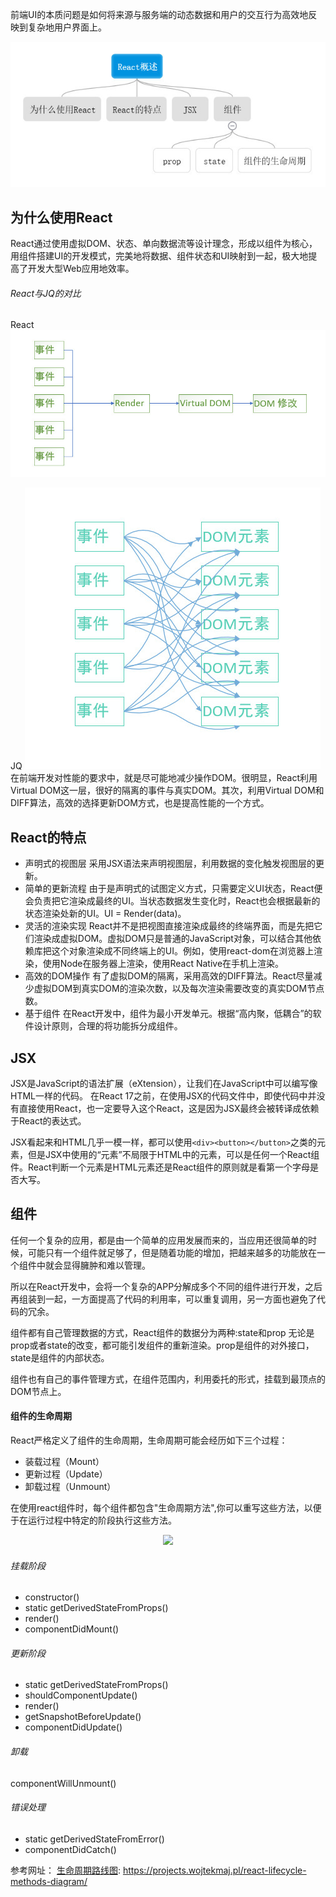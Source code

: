 前端UI的本质问题是如何将来源与服务端的动态数据和用户的交互行为高效地反映到复杂地用户界面上。

![React操作方式](./初识React/react概述.jpg)

## 为什么使用React
React通过使用虚拟DOM、状态、单向数据流等设计理念，形成以组件为核心，用组件搭建UI的开发模式，完美地将数据、组件状态和UI映射到一起，极大地提高了开发大型Web应用地效率。
###### React与JQ的对比
React
![React操作方式](./初识React/React的开发模式.jpg)

JQ
![JQ的操作方式](./初识React/MVC的开发模式.jpg)
在前端开发对性能的要求中，就是尽可能地减少操作DOM。很明显，React利用Virtual DOM这一层，很好的隔离的事件与真实DOM。其次，利用Virtual DOM和DIFF算法，高效的选择更新DOM方式，也是提高性能的一个方式。


## React的特点
* 声明式的视图层
采用JSX语法来声明视图层，利用数据的变化触发视图层的更新。
* 简单的更新流程
由于是声明式的试图定义方式，只需要定义UI状态，React便会负责把它渲染成最终的UI。当状态数据发生变化时，React也会根据最新的状态渲染处新的UI。UI = Render(data)。
* 灵活的渲染实现
React并不是把视图直接渲染成最终的终端界面，而是先把它们渲染成虚拟DOM。虚拟DOM只是普通的JavaScript对象，可以结合其他依赖库把这个对象渲染成不同终端上的UI。例如，使用react-dom在浏览器上渲染，使用Node在服务器上渲染，使用React Native在手机上渲染。
* 高效的DOM操作
有了虚拟DOM的隔离，采用高效的DIFF算法。React尽量减少虚拟DOM到真实DOM的渲染次数，以及每次渲染需要改变的真实DOM节点数。
* 基于组件
在React开发中，组件为最小开发单元。根据“高内聚，低耦合”的软件设计原则，合理的将功能拆分成组件。

## JSX
JSX是JavaScript的语法扩展（eXtension），让我们在JavaScript中可以编写像HTML一样的代码。
在React 17之前，在使用JSX的代码文件中，即使代码中并没有直接使用React，也一定要导入这个React，这是因为JSX最终会被转译成依赖于React的表达式。

JSX看起来和HTML几乎一模一样，都可以使用```<div><button></button>```之类的元素，但是JSX中使用的“元素”不局限于HTML中的元素，可以是任何一个React组件。React判断一个元素是HTML元素还是React组件的原则就是看第一个字母是否大写。

## 组件
任何一个复杂的应用，都是由一个简单的应用发展而来的，当应用还很简单的时候，可能只有一个组件就足够了，但是随着功能的增加，把越来越多的功能放在一个组件中就会显得臃肿和难以管理。

所以在React开发中，会将一个复杂的APP分解成多个不同的组件进行开发，之后再组装到一起，一方面提高了代码的利用率，可以重复调用，另一方面也避免了代码的冗余。

组件都有自己管理数据的方式，React组件的数据分为两种:state和prop
无论是prop或者state的改变，都可能引发组件的重新渲染。prop是组件的对外接口，state是组件的内部状态。

组件也有自己的事件管理方式，在组件范围内，利用委托的形式，挂载到最顶点的DOM节点上。

#### 组件的生命周期
React严格定义了组件的生命周期，生命周期可能会经历如下三个过程：
* 装载过程（Mount）
* 更新过程（Update）
* 卸载过程（Unmount）

在使用react组件时，每个组件都包含"生命周期方法",你可以重写这些方法，以便于在运行过程中特定的阶段执行这些方法。

<div style="text-align: center"><img src="./生命周期/1.jpg" ></div>

###### 挂载阶段
* constructor()
* static getDerivedStateFromProps()
* render()
* componentDidMount()
###### 更新阶段
* static getDerivedStateFromProps()
* shouldComponentUpdate()
* render()
* getSnapshotBeforeUpdate()
* componentDidUpdate()

###### 卸载
componentWillUnmount()

###### 错误处理
* static getDerivedStateFromError()
* componentDidCatch()


参考网址：
[生命周期路线图](https://projects.wojtekmaj.pl/react-lifecycle-methods-diagram/):
https://projects.wojtekmaj.pl/react-lifecycle-methods-diagram/


